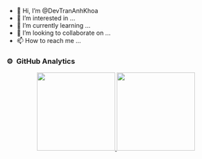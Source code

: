 - 👋 Hi, I’m @DevTranAnhKhoa
- 👀 I’m interested in ...
- 🌱 I’m currently learning ...
- 💞️ I’m looking to collaborate on ...
- 📫 How to reach me ...

<!---
DevTranAnhKhoa/DevTranAnhKhoa is a ✨ special ✨ repository because its `README.md` (this file) appears on your GitHub profile.
You can click the Preview link to take a look at your changes.
--->

### ⚙️ &nbsp;GitHub Analytics

<p align="center">
<a href="https://github.com/DevTranAnhKhoa">
  <img height="180em" src="https://github-readme-stats-eight-theta.vercel.app/api?username=DevTranAnhKhoa&show_icons=true&theme=algolia&include_all_commits=true&count_private=true"/>
  <img height="180em" src="https://github-readme-stats-eight-theta.vercel.app/api/top-langs/?username=DevTranAnhKhoa&layout=compact&langs_count=8&theme=algolia"/>
</a>
</p>
